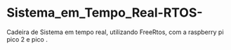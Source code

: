 # Sistema_em_Tempo_Real-RTOS-
Cadeira de Sistema em tempo real, utilizando FreeRtos, com a raspberry pi pico 2 e pico .
